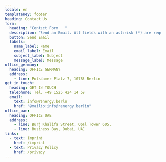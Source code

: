```yaml
---
locale: en
templateKey: footer
heading: Contact Us
form:
  heading: "Contact Form   "
  description: "Send an Email. All fields with an asterisk (*) are required.   "
  button: Send Email
  labels:
    name_label: Name
    email_label: Email
    subject_label: Subject
    message_label: Message
office_germany:
  heading: OFFICE GERMANY
  address:
    - line: Potsdamer Platz 7, 10785 Berlin
get_in_touch:
  heading: GET IN TOUCH
  telephone: Tel. +49 1525 424 14 59
  email:
    text: info@renergy.berln
    href: "@mailto:info@renergy.berlin"
office_uae:
  heading: OFFICE UAE
  address:
    - line: Burj Khalifa Street, Opal Tower 605,
    - line: Business Bay, Dubai, UAE
links:
  - text: Imprint
    href: /imprint
  - text: Privacy Policy
    href: /privacy
---
```


